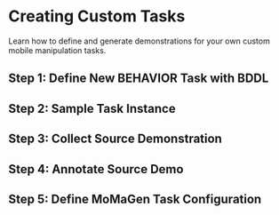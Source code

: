 # Creating Custom Tasks

Learn how to define and generate demonstrations for your own custom mobile manipulation tasks.

## Step 1: Define New BEHAVIOR Task with BDDL
## Step 2: Sample Task Instance
## Step 3: Collect Source Demonstration
## Step 4: Annotate Source Demo
## Step 5: Define MoMaGen Task Configuration
